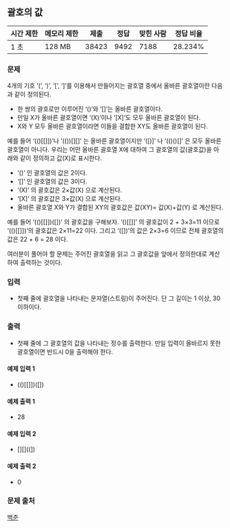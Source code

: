 ## 괄호의 값
 
|시간 제한|	메모리 제한|	제출|	정답|	맞힌 사람|	정답 비율|
|---|---|---|---|---|---|
|1 초|	128 MB|	38423|	9492|	7188|	28.234%|

### 문제
4개의 기호 ‘(’, ‘)’, ‘[’, ‘]’를 이용해서 만들어지는 괄호열 중에서 올바른 괄호열이란 다음과 같이 정의된다.

- 한 쌍의 괄호로만 이루어진 ‘()’와 ‘[]’는 올바른 괄호열이다. 
- 만일 X가 올바른 괄호열이면 ‘(X)’이나 ‘[X]’도 모두 올바른 괄호열이 된다. 
- X와 Y 모두 올바른 괄호열이라면 이들을 결합한 XY도 올바른 괄호열이 된다.

예를 들어 ‘(()[[]])’나 ‘(())[][]’ 는 올바른 괄호열이지만 ‘([)]’ 나 ‘(()()[]’ 은 모두 올바른 괄호열이 아니다. 우리는 어떤 올바른 괄호열 X에 대하여 그 괄호열의 값(괄호값)을 아래와 같이 정의하고 값(X)로 표시한다. 

- ‘()’ 인 괄호열의 값은 2이다.
- ‘[]’ 인 괄호열의 값은 3이다.
- ‘(X)’ 의 괄호값은 2×값(X) 으로 계산된다.
- ‘[X]’ 의 괄호값은 3×값(X) 으로 계산된다.
- 올바른 괄호열 X와 Y가 결합된 XY의 괄호값은 값(XY)= 값(X)+값(Y) 로 계산된다.

예를 들어 ‘(()[[]])([])’ 의 괄호값을 구해보자. ‘()[[]]’ 의 괄호값이 2 + 3×3=11 이므로 ‘(()[[]])’의 괄호값은 2×11=22 이다. 그리고 ‘([])’의 값은 2×3=6 이므로 전체 괄호열의 값은 22 + 6 = 28 이다.

여러분이 풀어야 할 문제는 주어진 괄호열을 읽고 그 괄호값을 앞에서 정의한대로 계산하여 출력하는 것이다. 

### 입력
- 첫째 줄에 괄호열을 나타내는 문자열(스트링)이 주어진다. 단 그 길이는 1 이상, 30 이하이다.

### 출력
- 첫째 줄에 그 괄호열의 값을 나타내는 정수를 출력한다. 만일 입력이 올바르지 못한 괄호열이면 반드시 0을 출력해야 한다. 

#### 예제 입력 1 
- (()[[]])([])
#### 예제 출력 1 
- 28
#### 예제 입력 2 
- [][]((])
#### 예제 출력 2 
- 0

### 문제 출처
[백준](https://www.acmicpc.net/problem/2504)